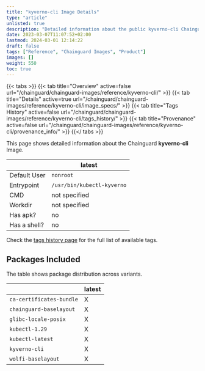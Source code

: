 ```yaml
---
title: "kyverno-cli Image Details"
type: "article"
unlisted: true
description: "Detailed information about the public kyverno-cli Chainguard Image."
date: 2023-03-07T11:07:52+02:00
lastmod: 2024-03-01 12:14:22
draft: false
tags: ["Reference", "Chainguard Images", "Product"]
images: []
weight: 550
toc: true
---
```


{{< tabs >}}
{{< tab title="Overview" active=false url="/chainguard/chainguard-images/reference/kyverno-cli/" >}}
{{< tab title="Details" active=true url="/chainguard/chainguard-images/reference/kyverno-cli/image_specs/" >}}
{{< tab title="Tags History" active=false url="/chainguard/chainguard-images/reference/kyverno-cli/tags_history/" >}}
{{< tab title="Provenance" active=false url="/chainguard/chainguard-images/reference/kyverno-cli/provenance_info/" >}}
{{</ tabs >}}

This page shows detailed information about the Chainguard **kyverno-cli** Image.

|              | latest                     |
|--------------|----------------------------|
| Default User | `nonroot`                  |
| Entrypoint   | `/usr/bin/kubectl-kyverno` |
| CMD          | not specified              |
| Workdir      | not specified              |
| Has apk?     | no                         |
| Has a shell? | no                         |

Check the [tags history page](/chainguard/chainguard-images/reference/kyverno-cli/tags_history/) for the full list of available tags.

## Packages Included
The table shows package distribution across variants.

|                          | latest |
|--------------------------|--------|
| `ca-certificates-bundle` | X      |
| `chainguard-baselayout`  | X      |
| `glibc-locale-posix`     | X      |
| `kubectl-1.29`           | X      |
| `kubectl-latest`         | X      |
| `kyverno-cli`            | X      |
| `wolfi-baselayout`       | X      |

